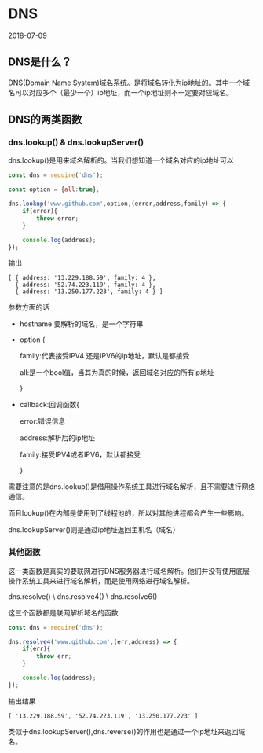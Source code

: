 # DNS 
2018-07-09

## DNS是什么？

DNS(Domain Name System)域名系统。是将域名转化为ip地址的。其中一个域名可以对应多个（最少一个）ip地址，而一个ip地址则不一定要对应域名。

## DNS的两类函数

### dns.lookup() & dns.lookupServer()

dns.lookup()是用来域名解析的。当我们想知道一个域名对应的ip地址可以
```js
const dns = require('dns');

const option = {all:true};

dns.lookup('www.github.com',option,(error,address,family) => {
    if(error){
        throw error;
    }

    console.log(address);
});
```
输出
```
[ { address: '13.229.188.59', family: 4 },
  { address: '52.74.223.119', family: 4 },
  { address: '13.250.177.223', family: 4 } ]
```
参数方面的话

- hostname 要解析的域名，是一个字符串
- option {

    family:代表接受IPV4 还是IPV6的ip地址，默认是都接受

    all:是一个bool值，当其为真的时候，返回域名对应的所有ip地址
  
  } 

- callback:回调函数{

    error:错误信息

    address:解析后的ip地址

    family:接受IPV4或者IPV6，默认都接受

  }


需要注意的是dns.lookup()是借用操作系统工具进行域名解析，且不需要进行网络通信。

而且lookup()在内部是使用到了线程池的，所以对其他进程都会产生一些影响。

dns.lookupServer()则是通过ip地址返回主机名（域名）

### 其他函数

这一类函数是真实的要联网进行DNS服务器进行域名解析。他们并没有使用底层操作系统工具来进行域名解析，而是使用网络进行域名解析。

dns.resolve() \ dns.resolve4() \ dns.resolve6()

这三个函数都是联网解析域名的函数

```js
const dns = require('dns');

dns.resolve4('www.github.com',(err,address) => {
    if(err){
        throw err;
    }

    console.log(address);
});
```
输出结果
```
[ '13.229.188.59', '52.74.223.119', '13.250.177.223' ]
```
类似于dns.lookupServer(),dns.reverse()的作用也是通过一个ip地址来返回域名。
